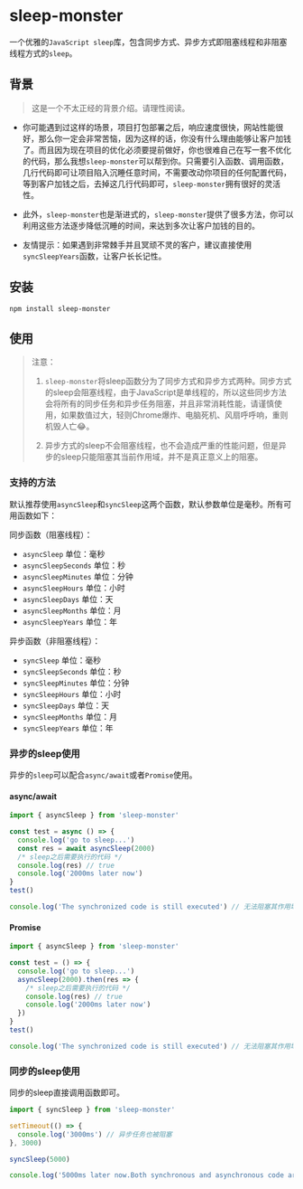 # sleep-monster
一个优雅的`JavaScript sleep`库，包含同步方式、异步方式即阻塞线程和非阻塞线程方式的`sleep`。

## 背景

> 这是一个不太正经的背景介绍。请理性阅读。

- 你可能遇到过这样的场景，项目打包部署之后，响应速度很快，网站性能很好，那么你一定会非常苦恼，因为这样的话，你没有什么理由能够让客户加钱了。而且因为现在项目的优化必须要提前做好，你也很难自己在写一套不优化的代码，那么我想`sleep-monster`可以帮到你。只需要引入函数、调用函数，几行代码即可让项目陷入沉睡任意时间，不需要改动你项目的任何配置代码，等到客户加钱之后，去掉这几行代码即可，`sleep-monster`拥有很好的灵活性。

- 此外，`sleep-monster`也是渐进式的，`sleep-monster`提供了很多方法，你可以利用这些方法逐步降低沉睡的时间，来达到多次让客户加钱的目的。
- 友情提示：如果遇到非常棘手并且冥顽不灵的客户，建议直接使用`syncSleepYears`函数，让客户长长记性。

## 安装

```shell
npm install sleep-monster
```

## 使用

> 注意：
>
> 1. `sleep-monster`将sleep函数分为了同步方式和异步方式两种。同步方式的sleep会阻塞线程，由于JavaScript是单线程的，所以这些同步方法会将所有的同步任务和异步任务阻塞，并且非常消耗性能，请谨慎使用，如果数值过大，轻则Chrome爆炸、电脑死机、风扇呼呼响，重则机毁人亡😂。
>
> 2. 异步方式的sleep不会阻塞线程，也不会造成严重的性能问题，但是异步的sleep只能阻塞其当前作用域，并不是真正意义上的阻塞。

### 支持的方法

默认推荐使用`asyncSleep`和`syncSleep`这两个函数，默认参数单位是毫秒。所有可用函数如下：

同步函数（阻塞线程）：

- `asyncSleep` 单位：毫秒
- `asyncSleepSeconds` 单位：秒
- `asyncSleepMinutes` 单位：分钟
- `asyncSleepHours` 单位：小时
- `asyncSleepDays` 单位：天
- `asyncSleepMonths` 单位：月
- `asyncSleepYears` 单位：年

异步函数（非阻塞线程）：

- `syncSleep` 单位：毫秒
- `syncSleepSeconds` 单位：秒
- `syncSleepMinutes` 单位：分钟
- `syncSleepHours` 单位：小时
- `syncSleepDays` 单位：天
- `syncSleepMonths` 单位：月
- `syncSleepYears` 单位：年

### 异步的sleep使用

异步的`sleep`可以配合`async/await`或者`Promise`使用。

#### async/await

```javascript
import { asyncSleep } from 'sleep-monster'

const test = async () => {
  console.log('go to sleep...')
  const res = await asyncSleep(2000)
  /* sleep之后需要执行的代码 */
  console.log(res) // true
  console.log('2000ms later now')
}
test()

console.log('The synchronized code is still executed') // 无法阻塞其作用域之外的代码执行
```

#### Promise

```javascript
import { asyncSleep } from 'sleep-monster'

const test = () => {
  console.log('go to sleep...')
  asyncSleep(2000).then(res => {
    /* sleep之后需要执行的代码 */
    console.log(res) // true
    console.log('2000ms later now')
  })
}
test()

console.log('The synchronized code is still executed') // 无法阻塞其作用域之外的代码执行
```

### 同步的sleep使用

同步的sleep直接调用函数即可。

```javascript
import { syncSleep } from 'sleep-monster'

setTimeout(() => {
  console.log('3000ms') // 异步任务也被阻塞
}, 3000)

syncSleep(5000)

console.log('5000ms later now.Both synchronous and asynchronous code are blocked.') // 所有的同步任务和异步任务都被阻塞了
```

